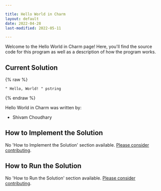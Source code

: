 ```yaml
---

title: Hello World in Charm
layout: default
date: 2022-04-28
last-modified: 2022-05-11

---
```


Welcome to the Hello World in Charm page! Here, you'll find the source code for this program as well as a description of how the program works.

## Current Solution

{% raw %}

```charm
" Hello, World! " pstring
```

{% endraw %}

Hello World in Charm was written by:

- Shivam Choudhary

## How to Implement the Solution

No 'How to Implement the Solution' section available. [Please consider contributing](https://github.com/TheRenegadeCoder/sample-programs-website).

## How to Run the Solution

No 'How to Run the Solution' section available. [Please consider contributing](https://github.com/TheRenegadeCoder/sample-programs-website).